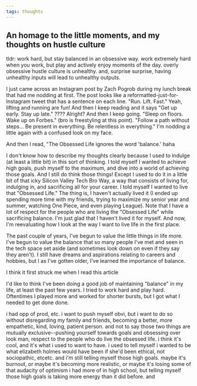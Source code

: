 ```yaml
---
tags: thoughts
---
```


## An homage to the little moments, and my thoughts on hustle culture

tldr: work hard, but stay balanced in an obsessive way. work extremely hard when you work, but play and actively enjoy moments of the day. overly obsessive hustle culture is unhealthy. and, surprise surprise, having unhealthy inputs will lead to unhealthy outputs.

I just came across an Instagram post by Zach Pogrob during my lunch break that had me nodding at first. The post looks like a reformatted-just-for-Instagram tweet that has a sentence on each line. "Run. Lift. Fast." Yeah, lifting and running are fun! And then I keep reading and it says "Get up early. Stay up late." ???? Alright? And then I keep going. "Sleep on floors. Wake up on Forbes." (bro is freestyling at this  point).  "Follow a path without steps... Be present in everything. Be relentless in everything." I'm nodding a little again with a confused look on my face.

And then I read, "The Obsessed Life ignores the word 'balance.' haha

I don't know how to describe my thoughts clearly because I used to indulge (at least a little bit) in this sort of thinking. I told myself I wanted to achieve high goals, push myself to the maximum, and dive into a world of achieving those goals. And I still do think those things! Except I used to do it in a little bit of that icky Silicon Valley Tech Bro Way, a way that consists of living for, indulging in, and sacrificing all for your career. I told myself I wanted to live that "Obsessed Life." The thing is, I haven't actually lived it (I ended up spending more time with my friends, trying to maximize my senior year and summer, watching One Piece, and even playing League). Note that I have a lot of respect for the people who are living the "Obsessed Life" while sacrificing balance. I'm just glad that I haven't lived it for myself. And now, I'm reevaluating how I look at the way I want to live life in the first place.

The past couple of years, I've begun to value the little things in life more. I've begun to value the balance that so many people I've met and seen in the tech space set aside (and sometimes look down on even if they say they aren't). I still have dreams and aspirations relating to careers and hobbies, but I as I've gotten older, I've learned the importance of balance.

I think it first struck me when I read this article


I'd like to think I've been doing a good job of maintaining "balance" in my life, at least the past few years. I tried to work hard and play hard. Oftentimes I played more and worked for shorter bursts, but I got what I needed to get done done. 

 i had opp of prod, etc.
 i want to push myself obvi, but i want to do so without disregarding my family and friends, becoming a better, more empathetic, kind, loving, patient person. and not to say those two things are mutually exclusive--pushing yourself towards goals and obsessing over 
 look man, respect to the people who do live the obsessed life. i think it's cool, and it's what i used to want to have. i used to tell myself i wanted to be what elizabeth holmes would have been if she'd been ethical, not sociopathic, etcetc. and i'm still telling myself those high goals. maybe it's burnout, or maybe it's becoming more realistic, or maybe it's losing some of that audacity of optimism i had more of in high school, but telling myself those high goals is taking more energy than it did before. and 
